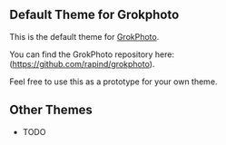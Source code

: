 ## Default Theme for Grokphoto

This is the default theme for [GrokPhoto](http://grokphoto.org).

You can find the GrokPhoto repository here: (https://github.com/rapind/grokphoto).

Feel free to use this as a prototype for your own theme.

## Other Themes

* TODO